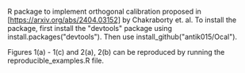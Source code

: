 R package to implement orthogonal calibration proposed in [https://arxiv.org/abs/2404.03152] by Chakraborty et. al. To install the package, first install the "devtools" package using install.packages("devtools"). Then use install_github("antik015/Ocal").

Figures 1(a) - 1(c) and 2(a), 2(b) can be reproduced by running the reproducible_examples.R file. 
